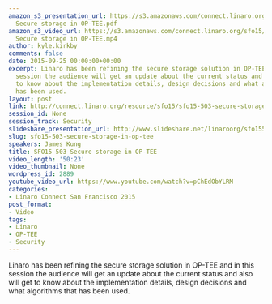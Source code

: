 ```yaml
---
amazon_s3_presentation_url: https://s3.amazonaws.com/connect.linaro.org/sfo15/Presentations/09-25-Friday/SFO15-503-
  Secure storage in OP-TEE.pdf
amazon_s3_video_url: https://s3.amazonaws.com/connect.linaro.org/sfo15/Videos/09-25-Friday/SFO15-503
  Secure storage in OP-TEE.mp4
author: kyle.kirkby
comments: false
date: 2015-09-25 00:00:00+00:00
excerpt: Linaro has been refining the secure storage solution in OP-TEE and in this
  session the audience will get an update about the current status and also will get
  to know about the implementation details, design decisions and what algorithms that
  has been used.
layout: post
link: http://connect.linaro.org/resource/sfo15/sfo15-503-secure-storage-in-op-tee/
session_id: None
session_track: Security
slideshare_presentation_url: http://www.slideshare.net/linaroorg/sfo15503-secure-storage-in-optee
slug: sfo15-503-secure-storage-in-op-tee
speakers: James Kung
title: SFO15 503 Secure storage in OP-TEE
video_length: '50:23'
video_thumbnail: None
wordpress_id: 2889
youtube_video_url: https://www.youtube.com/watch?v=pChEdObYLRM
categories:
- Linaro Connect San Francisco 2015
post_format:
- Video
tags:
- Linaro
- OP-TEE
- Security
---
```


Linaro has been refining the secure storage solution in OP-TEE and in this session the audience will get an update about the current status and also will get to know about the implementation details, design decisions and what algorithms that has been used.
